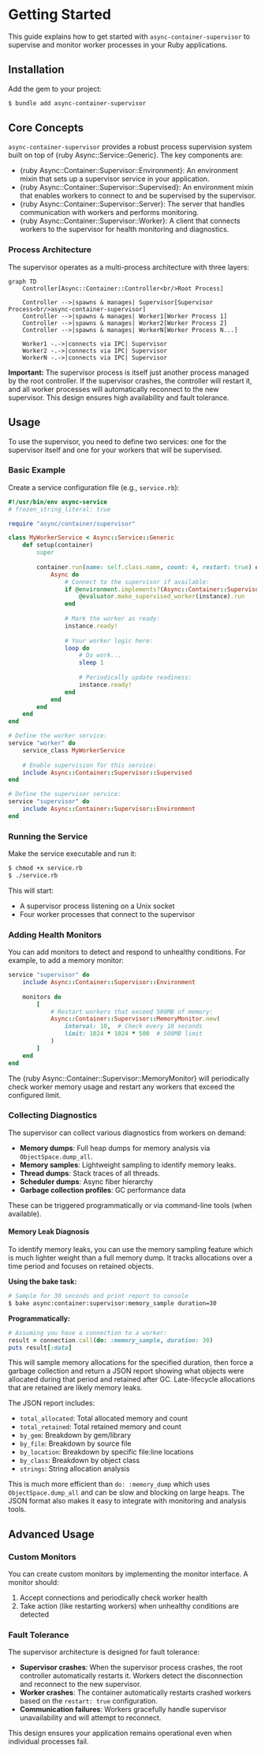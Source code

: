 # Getting Started

This guide explains how to get started with `async-container-supervisor` to supervise and monitor worker processes in your Ruby applications.

## Installation

Add the gem to your project:

```bash
$ bundle add async-container-supervisor
```

## Core Concepts

`async-container-supervisor` provides a robust process supervision system built on top of {ruby Async::Service::Generic}. The key components are:

- {ruby Async::Container::Supervisor::Environment}: An environment mixin that sets up a supervisor service in your application.
- {ruby Async::Container::Supervisor::Supervised}: An environment mixin that enables workers to connect to and be supervised by the supervisor.
- {ruby Async::Container::Supervisor::Server}: The server that handles communication with workers and performs monitoring.
- {ruby Async::Container::Supervisor::Worker}: A client that connects workers to the supervisor for health monitoring and diagnostics.

### Process Architecture

The supervisor operates as a multi-process architecture with three layers:

```mermaid
graph TD
    Controller[Async::Container::Controller<br/>Root Process]
    
    Controller -->|spawns & manages| Supervisor[Supervisor Process<br/>async-container-supervisor]
    Controller -->|spawns & manages| Worker1[Worker Process 1]
    Controller -->|spawns & manages| Worker2[Worker Process 2]
    Controller -->|spawns & manages| WorkerN[Worker Process N...]
    
    Worker1 -.->|connects via IPC| Supervisor
    Worker2 -.->|connects via IPC| Supervisor
    WorkerN -.->|connects via IPC| Supervisor
```

**Important:** The supervisor process is itself just another process managed by the root controller. If the supervisor crashes, the controller will restart it, and all worker processes will automatically reconnect to the new supervisor. This design ensures high availability and fault tolerance.

## Usage

To use the supervisor, you need to define two services: one for the supervisor itself and one for your workers that will be supervised.

### Basic Example

Create a service configuration file (e.g., `service.rb`):

```ruby
#!/usr/bin/env async-service
# frozen_string_literal: true

require "async/container/supervisor"

class MyWorkerService < Async::Service::Generic
	def setup(container)
		super
		
		container.run(name: self.class.name, count: 4, restart: true) do |instance|
			Async do
				# Connect to the supervisor if available:
				if @environment.implements?(Async::Container::Supervisor::Supervised)
					@evaluator.make_supervised_worker(instance).run
				end
				
				# Mark the worker as ready:
				instance.ready!
				
				# Your worker logic here:
				loop do
					# Do work...
					sleep 1
					
					# Periodically update readiness:
					instance.ready!
				end
			end
		end
	end
end

# Define the worker service:
service "worker" do
	service_class MyWorkerService
	
	# Enable supervision for this service:
	include Async::Container::Supervisor::Supervised
end

# Define the supervisor service:
service "supervisor" do
	include Async::Container::Supervisor::Environment
end
```

### Running the Service

Make the service executable and run it:

```bash
$ chmod +x service.rb
$ ./service.rb
```

This will start:
- A supervisor process listening on a Unix socket
- Four worker processes that connect to the supervisor

### Adding Health Monitors

You can add monitors to detect and respond to unhealthy conditions. For example, to add a memory monitor:

```ruby
service "supervisor" do
	include Async::Container::Supervisor::Environment
	
	monitors do
		[
			# Restart workers that exceed 500MB of memory:
			Async::Container::Supervisor::MemoryMonitor.new(
				interval: 10,  # Check every 10 seconds
				limit: 1024 * 1024 * 500  # 500MB limit
			)
		]
	end
end
```

The {ruby Async::Container::Supervisor::MemoryMonitor} will periodically check worker memory usage and restart any workers that exceed the configured limit.

### Collecting Diagnostics

The supervisor can collect various diagnostics from workers on demand:

- **Memory dumps**: Full heap dumps for memory analysis via `ObjectSpace.dump_all`.
- **Memory samples**: Lightweight sampling to identify memory leaks.
- **Thread dumps**: Stack traces of all threads.
- **Scheduler dumps**: Async fiber hierarchy
- **Garbage collection profiles**: GC performance data

These can be triggered programmatically or via command-line tools (when available).

#### Memory Leak Diagnosis

To identify memory leaks, you can use the memory sampling feature which is much lighter weight than a full memory dump. It tracks allocations over a time period and focuses on retained objects.

**Using the bake task:**

```bash
# Sample for 30 seconds and print report to console
$ bake async:container:supervisor:memory_sample duration=30
```

**Programmatically:**

```ruby
# Assuming you have a connection to a worker:
result = connection.call(do: :memory_sample, duration: 30)
puts result[:data]
```

This will sample memory allocations for the specified duration, then force a garbage collection and return a JSON report showing what objects were allocated during that period and retained after GC. Late-lifecycle allocations that are retained are likely memory leaks.

The JSON report includes:
- `total_allocated`: Total allocated memory and count
- `total_retained`: Total retained memory and count  
- `by_gem`: Breakdown by gem/library
- `by_file`: Breakdown by source file
- `by_location`: Breakdown by specific file:line locations
- `by_class`: Breakdown by object class
- `strings`: String allocation analysis

This is much more efficient than `do: :memory_dump` which uses `ObjectSpace.dump_all` and can be slow and blocking on large heaps. The JSON format also makes it easy to integrate with monitoring and analysis tools.

## Advanced Usage

### Custom Monitors

You can create custom monitors by implementing the monitor interface. A monitor should:

1. Accept connections and periodically check worker health
2. Take action (like restarting workers) when unhealthy conditions are detected

### Fault Tolerance

The supervisor architecture is designed for fault tolerance:

- **Supervisor crashes**: When the supervisor process crashes, the root controller automatically restarts it. Workers detect the disconnection and reconnect to the new supervisor.
- **Worker crashes**: The container automatically restarts crashed workers based on the `restart: true` configuration.
- **Communication failures**: Workers gracefully handle supervisor unavailability and will attempt to reconnect.

This design ensures your application remains operational even when individual processes fail.
